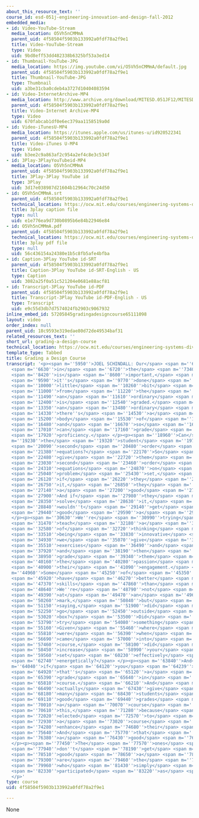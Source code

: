 ```yaml
---
about_this_resource_text: ''
course_id: esd-051j-engineering-innovation-and-design-fall-2012
embedded_media:
- id: Video-YouTube-Stream
  media_location: O5Vh5nCMMmA
  parent_uid: 4f58504f5903b133992a0fdf78a2f9e1
  title: Video-YouTube-Stream
  type: Video
  uid: 9bd8eff53dd482338b6325bf53a3ed14
- id: Thumbnail-YouTube-JPG
  media_location: https://img.youtube.com/vi/O5Vh5nCMMmA/default.jpg
  parent_uid: 4f58504f5903b133992a0fdf78a2f9e1
  title: Thumbnail-YouTube-JPG
  type: Thumbnail
  uid: a3be31cba0cdeb4a3727d10404083594
- id: Video-InternetArchive-MP4
  media_location: http://www.archive.org/download/MITESD.051JF12/MITESD_051JF12_video05_grading_a_design_course_300k.mp4
  parent_uid: 4f58504f5903b133992a0fdf78a2f9e1
  title: Video-Internet Archive-MP4
  type: Video
  uid: 670fabcab1df0e6ec379aa1158519a0d
- id: Video-iTunesU-MP4
  media_location: https://itunes.apple.com/us/itunes-u/id920522341
  parent_uid: 4f58504f5903b133992a0fdf78a2f9e1
  title: Video-iTunes U-MP4
  type: Video
  uid: b3ee2c9a863af2c954a2ef4c8e3c534f
- id: 3Play-3PlayYouTubeid-MP4
  media_location: O5Vh5nCMMmA
  parent_uid: 4f58504f5903b133992a0fdf78a2f9e1
  title: 3Play-3Play YouTube id
  type: 3Play
  uid: 3d17e038987d21604b12964c70c24d50
- id: O5Vh5nCMMmA.srt
  parent_uid: 4f58504f5903b133992a0fdf78a2f9e1
  technical_location: https://ocw.mit.edu/courses/engineering-systems-division/esd-051j-engineering-innovation-and-design-fall-2012/instructor-insights/grading-a-design-course/O5Vh5nCMMmA.srt
  title: 3play caption file
  type: null
  uid: e1e776ea9d730b0895b6e84b22946e84
- id: O5Vh5nCMMmA.pdf
  parent_uid: 4f58504f5903b133992a0fdf78a2f9e1
  technical_location: https://ocw.mit.edu/courses/engineering-systems-division/esd-051j-engineering-innovation-and-design-fall-2012/instructor-insights/grading-a-design-course/O5Vh5nCMMmA.pdf
  title: 3play pdf file
  type: null
  uid: 56c436154a24380e1b5c8fb5afe4bfba
- id: Caption-3Play YouTube id-SRT
  parent_uid: 4f58504f5903b133992a0fdf78a2f9e1
  title: Caption-3Play YouTube id-SRT-English - US
  type: Caption
  uid: 3082a25f0a51c521204e0681e88acf81
- id: Transcript-3Play YouTube id-PDF
  parent_uid: 4f58504f5903b133992a0fdf78a2f9e1
  title: Transcript-3Play YouTube id-PDF-English - US
  type: Transcript
  uid: e9c55d3db7d7574024fb2903c9067932
inline_embed_id: 57205845gradingadesigncourse65111098
layout: video
order_index: null
parent_uid: 18c9593e319edae80d72de49534baf31
related_resources_text: ''
short_url: grading-a-design-course
technical_location: https://ocw.mit.edu/courses/engineering-systems-division/esd-051j-engineering-innovation-and-design-fall-2012/instructor-insights/grading-a-design-course
template_type: Tabbed
title: Grading a Design Course
transcript: '<p><span m=''5950''>JOEL SCHINDALL: Our</span> <span m=''6190''>grading</span>
  <span m=''6630''>in</span> <span m=''6720''>the</span> <span m=''7340''>class</span>
  <span m=''8420''>is</span> <span m=''8600''>important,</span> <span m=''9370''>but</span>
  <span m=''9590''>it''s</span> <span m=''9770''>done</span> <span m=''9930''>a</span>
  <span m=''10000''>little</span> <span m=''10260''>bit</span> <span m=''10480''>differently</span>
  <span m=''11000''>from</span> <span m=''11220''>the</span> <span m=''11330''>way</span>
  <span m=''11490''>an</span> <span m=''11610''>ordinary</span> <span m=''12060''>course</span>
  <span m=''12400''>is</span> <span m=''12540''>graded.</span> <span m=''13220''>In</span>
  <span m=''13350''>an</span> <span m=''13480''>ordinary</span> <span m=''13960''>course,</span>
  <span m=''14330''>there''s</span> <span m=''14530''>a</span> <span m=''14600''>specific</span>
  <span m=''15200''>body</span> <span m=''15530''>of</span> <span m=''15620''>material,</span>
  <span m=''16480''>and</span> <span m=''16670''>so</span> <span m=''16770''>you</span>
  <span m=''17010''>can</span> <span m=''17160''>grade</span> <span m=''17680''>on</span>
  <span m=''17920''>proficiency.</span> </p><p><span m=''18960''>Can</span> <span
  m=''19230''>the</span> <span m=''19320''>student</span> <span m=''19760''>solve</span>
  <span m=''20090''>second</span> <span m=''20480''>order</span> <span m=''20730''>differential</span>
  <span m=''21380''>equations?</span> <span m=''22170''>So</span> <span m=''22310''>you</span>
  <span m=''22480''>give</span> <span m=''22720''>them</span> <span m=''22870''>some</span>
  <span m=''23030''>second</span> <span m=''23460''>order</span> <span m=''23720''>differential</span>
  <span m=''24310''>equations</span> <span m=''24870''>on</span> <span m=''24990''>a</span>
  <span m=''25040''>problem</span> <span m=''25430''>set,</span> <span m=''25920''>and</span>
  <span m=''26120''>if</span> <span m=''26220''>they</span> <span m=''26350''>solve</span>
  <span m=''26750''>it,</span> <span m=''26850''>they</span> <span m=''26990''>get</span>
  <span m=''27140''>a</span> <span m=''27200''>good</span> <span m=''27420''>grade.</span>
  <span m=''27900''>And if</span> <span m=''27980''>they</span> <span m=''28100''>don''t</span>
  <span m=''28350''>solve</span> <span m=''28630''>it,</span> <span m=''28750''>they</span>
  <span m=''28840''>wouldn''t</span> <span m=''29140''>get</span> <span m=''29290''>as</span>
  <span m=''29440''>good</span> <span m=''29590''>a</span> <span m=''29670''>grade.</span>
  </p><p><span m=''30630''>We''re</span> <span m=''30990''>trying</span> <span m=''31320''>to</span>
  <span m=''31470''>teach</span> <span m=''32180''>a</span> <span m=''32330''>way</span>
  <span m=''32580''>of</span> <span m=''32720''>thinking</span> <span m=''33340''>and</span>
  <span m=''33510''>being</span> <span m=''33830''>innovative</span> <span m=''34740''>so</span>
  <span m=''34930''>we</span> <span m=''35070''>give</span> <span m=''35300''>them</span>
  <span m=''35510''>exercises</span> <span m=''36490''>and</span> <span m=''36720''>presentations,</span>
  <span m=''37920''>and</span> <span m=''38190''>then</span> <span m=''38580''>we</span>
  <span m=''38950''>grade</span> <span m=''39340''>them</span> <span m=''39860''>on</span>
  <span m=''40160''>the</span> <span m=''40280''>passion</span> <span m=''40800''>of</span>
  <span m=''40900''>their</span> <span m=''41090''>engagement.</span> </p><p><span
  m=''44960''>Some</span> <span m=''45250''>of</span> <span m=''45350''>them</span>
  <span m=''45920''>have</span> <span m=''46270''>better</span> <span m=''46640''>presentation</span>
  <span m=''47370''>skills</span> <span m=''47860''>than</span> <span m=''48000''>others.</span>
  <span m=''48640''>We''re</span> <span m=''48790''>not</span> <span m=''49030''>looking</span>
  <span m=''49390''>at</span> <span m=''49470''>an</span> <span m=''49620''>absolute</span>
  <span m=''50260''>mark,</span> <span m=''50840''>but</span> <span m=''50990''>we''re</span>
  <span m=''51150''>saying,</span> <span m=''51900''>did</span> <span m=''52070''>you</span>
  <span m=''52250''>go</span> <span m=''52450''>outside</span> <span m=''52950''>the</span>
  <span m=''53020''>box?</span> <span m=''53500''>Did</span> <span m=''53660''>you</span>
  <span m=''53790''>try</span> <span m=''54080''>something</span> <span m=''54500''>new?</span>
  <span m=''55160''>Given</span> <span m=''55460''>where</span> <span m=''55660''>you</span>
  <span m=''55810''>were</span> <span m=''56390''>when</span> <span m=''56560''>you</span>
  <span m=''56690''>came</span> <span m=''57000''>into</span> <span m=''57230''>this</span>
  <span m=''57460''>course,</span> <span m=''58100''>did</span> <span m=''58270''>you</span>
  <span m=''58450''>increase</span> <span m=''58990''>your</span> <span m=''59200''>skill</span>
  <span m=''59560''>set</span> <span m=''60230''>effectively</span> <span m=''62120''>and</span>
  <span m=''62740''>energetically?</span> </p><p><span m=''63840''>And</span> <span
  m=''64040''>if</span> <span m=''64120''>you</span> <span m=''64239''>do,</span>
  <span m=''64920''>that''s</span> <span m=''65120''>a</span> <span m=''65180''>good</span>
  <span m=''65390''>grade</span> <span m=''65640''>in</span> <span m=''65720''>the</span>
  <span m=''65810''>course.</span> <span m=''66210''>And</span> <span m=''66330''>we</span>
  <span m=''66490''>actually</span> <span m=''67430''>give</span> <span m=''67700''>many--</span>
  <span m=''68180''>many</span> <span m=''68430''>students</span> <span m=''68920''>get</span>
  <span m=''69110''>good</span> <span m=''69440''>grades</span> <span m=''69890''>in</span>
  <span m=''70010''>a</span> <span m=''70070''>course</span> <span m=''70400''>like</span>
  <span m=''70610''>this,</span> <span m=''71280''>because</span> <span m=''71790''>they''ve</span>
  <span m=''72020''>elected</span> <span m=''72570''>to</span> <span m=''72690''>take</span>
  <span m=''72930''>a</span> <span m=''73020''>course</span> <span m=''73410''>to</span>
  <span m=''74280''>enhance</span> <span m=''74680''>their</span> <span m=''74810''>capabilities.</span>
  <span m=''75640''>And</span> <span m=''75770''>that</span> <span m=''75950''>deserves</span>
  <span m=''76380''>a</span> <span m=''76430''>good</span> <span m=''76650''>grade.</span>
  </p><p><span m=''77450''>The</span> <span m=''77570''>ones</span> <span m=''77840''>who</span>
  <span m=''77940''>don''t</span> <span m=''78190''>get</span> <span m=''78340''>as</span>
  <span m=''78510''>good</span> <span m=''78650''>a</span> <span m=''78720''>grade</span>
  <span m=''79300''>are</span> <span m=''79460''>the</span> <span m=''79590''>ones</span>
  <span m=''79960''>who</span> <span m=''81430''>simply</span> <span m=''81890''>haven''t</span>
  <span m=''82330''>participated</span> <span m=''83220''>as</span> <span m=''83410''>fully.</span>
  </p>'
type: course
uid: 4f58504f5903b133992a0fdf78a2f9e1

---
```

None
